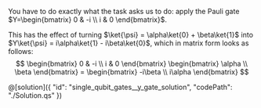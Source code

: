 You have to do exactly what the task asks us to do: apply the Pauli gate $Y=\begin{bmatrix} 0 & -i \\ i & 0 \end{bmatrix}$.

This has the effect of turning $\ket{\psi} = \alpha\ket{0} + \beta\ket{1}$ into $Y\ket{\psi} = i\alpha\ket{1} - i\beta\ket{0}$, which in matrix form looks as follows:
$$
\begin{bmatrix} 0 & -i \\ i & 0 \end{bmatrix} \begin{bmatrix} \alpha \\ \beta \end{bmatrix} = 
\begin{bmatrix} -i\beta \\ i\alpha \end{bmatrix}
$$

@[solution]({
    "id": "single_qubit_gates__y_gate_solution",
    "codePath": "./Solution.qs"
})
